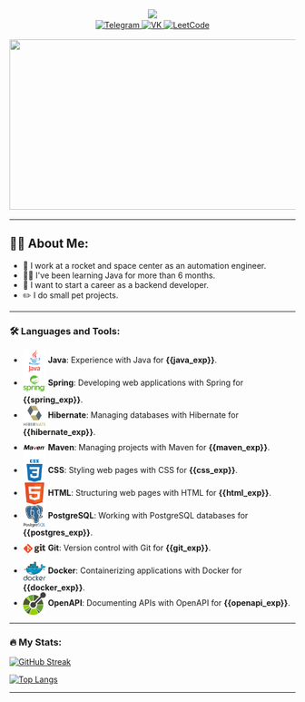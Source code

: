 <div id = "header" align ="center">
  <img src="https://media.giphy.com/media/v1.Y2lkPTc5MGI3NjExYmcyZHA2ZXk0dTk5YXNyazZxN2xuNHFtMXM3MGY4MnA3MzBnNTViMSZlcD12MV9pbnRlcm5hbF9naWZfYnlfaWQmY3Q9cw/I0XS6A5ZRcQrWIaJZh/giphy.gif" width = "250"/>
</div>
<div id="badges" align = "center">
  <a href="https://t.me/funtik0ff">
  <img alt="Telegram" src="https://img.shields.io/badge/Telegram-blue">
    </a>
   <a href="https://vk.com/funtik0ff">
  <img alt="VK" src="https://img.shields.io/badge/VK-lightblue">
  </a>
   <a href="https://leetcode.com/u/Funtikoff/">
  <img alt="LeetCode" src="https://img.shields.io/badge/Leetcode-orange">
  </a>
</div>
<div id = "stat" align = "center">
<img src="https://komarev.com/ghpvc/?username=Funt1koff&style=plastic&color=e75eff" alt="" margin-left=""/>
</div>
<div align="center">
  <img src="https://media.giphy.com/media/dWesBcTLavkZuG35MI/giphy.gif" width="600" height="300"/>
</div>

---

## :man_technologist: About Me:
- 🔭 I work at a rocket and space center as an automation engineer.
- 🧑‍🎓 I've been learning Java for more than 6 months.
- 🤔 I want to start a career as a backend developer.
- ✏️ I do small pet projects.
---

### :hammer_and_wrench: Languages and Tools:

- <img src="https://github.com/devicons/devicon/blob/master/icons/java/java-original-wordmark.svg" title="Java" alt="Java" width="40" height="40" style="vertical-align: middle;"/> **Java**: Experience with Java for **{{java_exp}}**.
- <img src="https://github.com/devicons/devicon/blob/master/icons/spring/spring-original-wordmark.svg" title="Spring" alt="Spring" width="40" height="40" style="vertical-align: middle;"/> **Spring**: Developing web applications with Spring for **{{spring_exp}}**.
- <img src="https://github.com/devicons/devicon/blob/master/icons/hibernate/hibernate-original-wordmark.svg" title="Hibernate" alt="Hibernate" width="40" height="40" style="vertical-align: middle;"/> **Hibernate**: Managing databases with Hibernate for **{{hibernate_exp}}**.
- <img src="https://github.com/devicons/devicon/blob/master/icons/maven/maven-original-wordmark.svg" title="Maven" alt="Maven" width="40" height="40" style="vertical-align: middle;"/> **Maven**: Managing projects with Maven for **{{maven_exp}}**.
- <img src="https://github.com/devicons/devicon/blob/master/icons/css3/css3-plain-wordmark.svg" title="CSS3" alt="CSS" width="40" height="40" style="vertical-align: middle;"/> **CSS**: Styling web pages with CSS for **{{css_exp}}**.
- <img src="https://github.com/devicons/devicon/blob/master/icons/html5/html5-original.svg" title="HTML5" alt="HTML" width="40" height="40" style="vertical-align: middle;"/> **HTML**: Structuring web pages with HTML for **{{html_exp}}**.
- <img src="https://github.com/devicons/devicon/blob/master/icons/postgresql/postgresql-original-wordmark.svg" title="PostgreSQL" alt="PostgreSQL" width="40" height="40" style="vertical-align: middle;"/> **PostgreSQL**: Working with PostgreSQL databases for **{{postgres_exp}}**.
- <img src="https://github.com/devicons/devicon/blob/master/icons/git/git-original-wordmark.svg" title="Git" alt="Git" width="40" height="40" style="vertical-align: middle;"/> **Git**: Version control with Git for **{{git_exp}}**.
- <img src="https://github.com/devicons/devicon/blob/master/icons/docker/docker-original-wordmark.svg" title="Docker" alt="Docker" width="40" height="40" style="vertical-align: middle;"/> **Docker**: Containerizing applications with Docker for **{{docker_exp}}**.
- <img src="https://github.com/devicons/devicon/blob/master/icons/openapi/openapi-original.svg" title="OpenAPI" alt="OpenAPI" width="40" height="40" style="vertical-align: middle;"/> **OpenAPI**: Documenting APIs with OpenAPI for **{{openapi_exp}}**.

---

### :fire: My Stats:

[![GitHub Streak](https://github-readme-streak-stats.herokuapp.com?user=Funt1koff&theme=dark&hide_border=true&date_format=j%20M%5B%20Y%5D)](https://git.io/streak-stats)

[![Top Langs](https://github-readme-stats.vercel.app/api/top-langs/?username=Funt1koff&layout=compact&theme=vision-friendly-dark)](https://github.com/anuraghazra/github-readme-stats)

---
